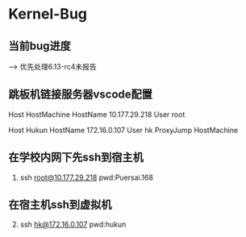 # Kernel-Bug

## 当前bug进度
--> 优先处理6.13-rc4未报告


## 跳板机链接服务器vscode配置
Host HostMachine
  HostName 10.177.29.218
  User root

Host Hukun
  HostName 172.16.0.107
  User hk
  ProxyJump HostMachine 

## 在学校内网下先ssh到宿主机
1. ssh root@10.177.29.218
pwd:Puersai.168

## 在宿主机ssh到虚拟机
2. ssh hk@172.16.0.107
pwd:hukun

 
